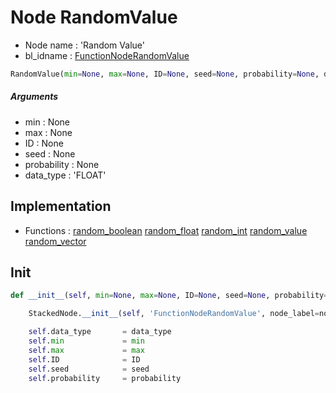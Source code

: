 # Node RandomValue

- Node name : 'Random Value'
- bl_idname : [FunctionNodeRandomValue](https://docs.blender.org/api/current/bpy.types.FunctionNodeRandomValue.html)


``` python
RandomValue(min=None, max=None, ID=None, seed=None, probability=None, data_type='FLOAT', node_label=None, node_color=None)
```
##### Arguments

- min : None
- max : None
- ID : None
- seed : None
- probability : None
- data_type : 'FLOAT'

## Implementation

- Functions : [random_boolean](/docs/GeoNodes/GeoNodesTree.md#random_boolean) [random_float](/docs/GeoNodes/GeoNodesTree.md#random_float) [random_int](/docs/GeoNodes/GeoNodesTree.md#random_int) [random_value](/docs/GeoNodes/GeoNodesTree.md#random_value) [random_vector](/docs/GeoNodes/GeoNodesTree.md#random_vector)

## Init

``` python
def __init__(self, min=None, max=None, ID=None, seed=None, probability=None, data_type='FLOAT', node_label=None, node_color=None):

    StackedNode.__init__(self, 'FunctionNodeRandomValue', node_label=node_label, node_color=node_color)

    self.data_type       = data_type
    self.min             = min
    self.max             = max
    self.ID              = ID
    self.seed            = seed
    self.probability     = probability
```

